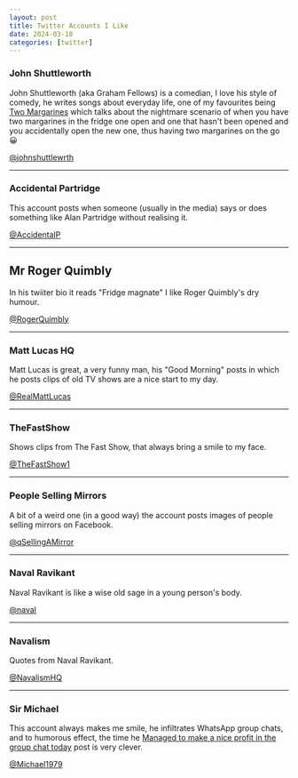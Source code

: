 ```yaml
---
layout: post
title: Twitter Accounts I Like
date: 2024-03-18
categories: [twitter]
---
```


### John Shuttleworth

John Shuttleworth (aka Graham Fellows) is a comedian, I love his style of comedy, he writes songs about everyday life, one of my favourites being [Two Margarines](https://youtu.be/-K4cEocL5kI?si=2S18JT1QTV5t0Vq5) which talks about the nightmare scenario of when you have two margarines in the fridge one open and one that hasn't been opened and you accidentally open the new one, thus having two margarines on the go 😀

[@johnshuttlewrth](https://twitter.com/johnshuttlewrth)

---

### Accidental Partridge

This account posts when someone (usually in the media) says or does something like Alan Partridge without realising it.

[@AccidentalP](https://twitter.com/AccidentalP)

---

## Mr Roger Quimbly

In his twiiter bio it reads "Fridge magnate" I like Roger Quimbly's dry humour.

[@RogerQuimbly](https://twitter.com/RogerQuimbly)

---

### Matt Lucas HQ

Matt Lucas is great, a very funny man, his "Good Morning" posts in which he posts clips of old TV shows are a nice start to my day.

[@RealMattLucas](https://twitter.com/RealMattLucas)

---

### TheFastShow

Shows clips from The Fast Show, that always bring a smile to my face.

[@TheFastShow1](https://twitter.com/TheFastShow1)

---

### People Selling Mirrors

A bit of a weird one (in a good way) the account posts images of people selling mirrors on Facebook.

[@qSellingAMirror](https://twitter.com/SellingAMirror)

---

### Naval Ravikant

Naval Ravikant is like a wise old sage in a young person's body. 

[@naval](https://twitter.com/naval)

---

### Navalism

Quotes from Naval Ravikant.

[@NavalismHQ](https://twitter.com/NavalismHQ)

---

### Sir Michael

This account always makes me smile, he infiltrates WhatsApp group chats, and to humorous effect, the time he [Managed to make a nice profit in the group chat today](https://x.com/Michael1979/status/1216827743373078538?s=20) post is very clever.

[@Michael1979](https://twitter.com/Michael1979)